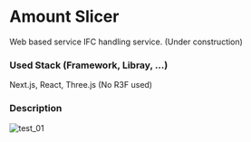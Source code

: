 # Amount Slicer

Web based service IFC handling service.
(Under construction)

### Used Stack (Framework, Libray, ...)
Next.js, React, Three.js (No R3F used)

### Description
![test_01](https://github.com/user-attachments/assets/70784996-c4a0-4aaa-8975-65eb8c9ff6ba)

